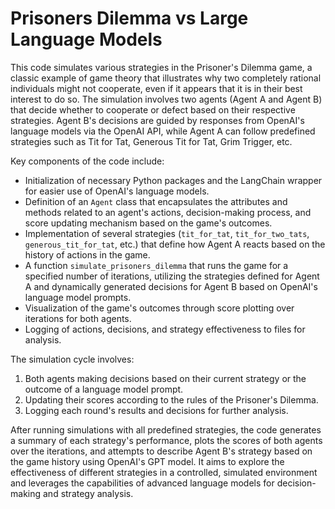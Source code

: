 # Prisoners Dilemma vs Large Language Models

This code simulates various strategies in the Prisoner's Dilemma game, a classic example of game theory that illustrates why two completely rational individuals might not cooperate, even if it appears that it is in their best interest to do so. The simulation involves two agents (Agent A and Agent B) that decide whether to cooperate or defect based on their respective strategies. Agent B's decisions are guided by responses from OpenAI's language models via the OpenAI API, while Agent A can follow predefined strategies such as Tit for Tat, Generous Tit for Tat, Grim Trigger, etc.

Key components of the code include:
- Initialization of necessary Python packages and the LangChain wrapper for easier use of OpenAI's language models.
- Definition of an `Agent` class that encapsulates the attributes and methods related to an agent's actions, decision-making process, and score updating mechanism based on the game's outcomes.
- Implementation of several strategies (`tit_for_tat`, `tit_for_two_tats`, `generous_tit_for_tat`, etc.) that define how Agent A reacts based on the history of actions in the game.
- A function `simulate_prisoners_dilemma` that runs the game for a specified number of iterations, utilizing the strategies defined for Agent A and dynamically generated decisions for Agent B based on OpenAI's language model prompts.
- Visualization of the game's outcomes through score plotting over iterations for both agents.
- Logging of actions, decisions, and strategy effectiveness to files for analysis.

The simulation cycle involves:
1. Both agents making decisions based on their current strategy or the outcome of a language model prompt.
2. Updating their scores according to the rules of the Prisoner's Dilemma.
3. Logging each round's results and decisions for further analysis.

After running simulations with all predefined strategies, the code generates a summary of each strategy's performance, plots the scores of both agents over the iterations, and attempts to describe Agent B's strategy based on the game history using OpenAI's GPT model. It aims to explore the effectiveness of different strategies in a controlled, simulated environment and leverages the capabilities of advanced language models for decision-making and strategy analysis.
